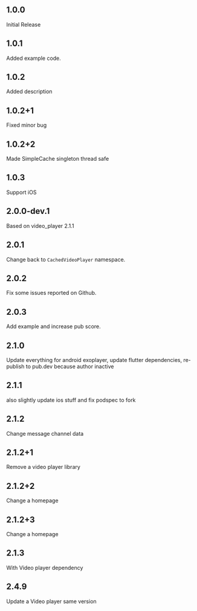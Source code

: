 ## 1.0.0

Initial Release

## 1.0.1

Added example code.

## 1.0.2

Added description

## 1.0.2+1

Fixed minor bug

## 1.0.2+2

Made SimpleCache singleton thread safe

## 1.0.3

Support iOS

## 2.0.0-dev.1

Based on video_player 2.1.1

## 2.0.1

Change back to `CachedVideoPlayer` namespace.

## 2.0.2

Fix some issues reported on Github.

## 2.0.3

Add example and increase pub score.

## 2.1.0

Update everything for android exoplayer, update flutter dependencies,
re-publish to pub.dev because author inactive

## 2.1.1

also slightly update ios stuff and fix podspec to fork

## 2.1.2

Change message channel data

## 2.1.2+1

Remove a video player library

## 2.1.2+2

Change a homepage

## 2.1.2+3

Change a homepage

## 2.1.3

With Video player dependency

## 2.4.9

Update a Video player same version 